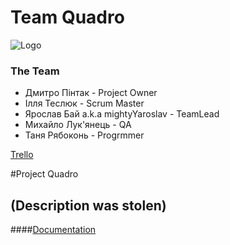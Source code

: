 ﻿# Team Quadro

![Logo](http://www.gizmonews.ru/wp-content/uploads/2012/06/flying-cat-1.jpg)

### The Team
* Дмитро Пінтак - Project Owner
* Ілля Теслюк - Scrum Master
* Ярослав Бай a.k.a mightyYaroslav - TeamLead
* Михайло Лук'янець - QA
* Таня Рябоконь - Progrmmer

[Trello](https://trello.com/b/XTGvnfa2/quadrocopter-project)


#Project Quadro
## (Description was stolen)
####[Documentation](https://docs.google.com/document/d/1-RFvluZsk-pI2bkxTMO4GHAuLf_YTlzBvsP4dq3NmGI/edit)
